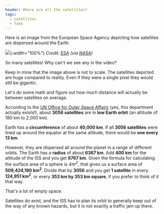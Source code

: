 ```yaml
---
header: Where are all the satellites?
tags:
  - satellites
  - fake
---
```


Here is an image from the European Space Agency depicting how satellites are dispersed around the Earth:

![](http://www.nasa.gov/sites/default/files/images/312941main_Bee-Hive-1_H1_full.jpg){:width="100%"}
*Credit: [ESA](http://esa.int/) (via [NASA](http://www.nasa.gov/multimedia/imagegallery/image_feature_1283.html))*

So many satellites! Why can't we see any in the video?

Keep in mine that the image above is not to scale. The satellites depicted are huge compared to reality. Even if they were a single pixel they would still be gigantic.

Let's do some math and figure out how much distance will actually be between satellites on average.

According to the [UN Office for Outer Space Affairs](http://www.unoosa.org/oosa/osoindex/search-ng.jspx?lf_id=#?c=%7B%22filters%22:%5B%7B%22fieldName%22:%22en%23object.status.inOrbit_s1%22,%22value%22:%22Yes%22%7D,%7B%22fieldName%22:%22en%23object.status.objectStatus_s1%22,%22value%22:%22in%20orbit%22%7D%5D,%22sortings%22:%5B%7B%22fieldName%22:%22object.launch.dateOfLaunch_s1%22,%22dir%22:%22desc%22%7D%5D,%22match%22:null%7D) (yes, this department actually exists!), about **3056 satellites** are in **low Earth orbit** (an altitude of 180 km to 2,000 km).

Earth has a **circumference** of about **40,000 km**. If all **3056 satellites** were lined up around the equator at the same altitude, there would be **one every 13 km**.

However, they are dispersed all around the planet in a range of different orbits. The Earth has a **radius** of about **6367 km**. Add **400 km** for the altitude of the ISS and you get **6767 km**. Given the formula for calculating the surface area of a sphere is *4&pi;r<sup>2</sup>*, that gives us a surface area of **509,424,190 km<sup>2</sup>**. Divide that by **3056** and you get **1 satellite** in every **124,951 km<sup>2</sup>**, or every **353 km by 353 km square**, if you prefer to think of it that way.

That's a lot of empty space.

Satellites do exist, and the ISS has to plan its orbit to generally keep out of the way of any known hazards, but it is not exactly a traffic  jam up there.
